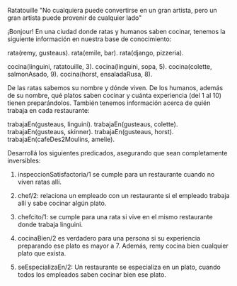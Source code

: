 Ratatouille
"No cualquiera puede convertirse en un gran artista, pero un gran artista puede provenir de cualquier lado"

¡Bonjour! En una ciudad donde ratas y humanos saben cocinar, tenemos la siguiente información en nuestra base de conocimiento:

rata(remy, gusteaus).
rata(emile, bar).
rata(django, pizzeria).

cocina(linguini, ratatouille, 3).
cocina(linguini, sopa, 5). 
cocina(colette, salmonAsado, 9).
cocina(horst, ensaladaRusa, 8).

De las ratas sabemos su nombre y dónde viven. De los humanos, además de su nombre, qué platos saben cocinar y cuánta experiencia (del 1 al 10) tienen preparándolos. También tenemos información acerca de quién trabaja en cada restaurante:

trabajaEn(gusteaus, linguini).
trabajaEn(gusteaus, colette).
trabajaEn(gusteaus, skinner).
trabajaEn(gusteaus, horst).
trabajaEn(cafeDes2Moulins, amelie).

Desarrollá los siguientes predicados, asegurando que sean completamente inversibles:

1. inspeccionSatisfactoria/1 se cumple para un restaurante cuando no viven ratas allí.

2. chef/2: relaciona un empleado con un restaurante si el empleado trabaja allí y sabe cocinar algún plato.

3. chefcito/1: se cumple para una rata si vive en el mismo restaurante donde trabaja linguini.

4. cocinaBien/2 es verdadero para una persona si su experiencia preparando ese plato es mayor a 7. Además, remy cocina bien cualquier plato que exista.

5. seEspecializaEn/2: Un restaurante se especializa en un plato, cuando todos los empleados saben cocinar bien ese plato. 

